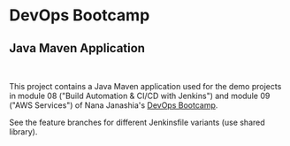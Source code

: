 # DevOps Bootcamp
## Java Maven Application
<br />

This project contains a Java Maven application used for the demo projects in module 08 ("Build Automation & CI/CD with Jenkins") and module 09 ("AWS Services") of Nana Janashia's [DevOps Bootcamp](https://www.techworld-with-nana.com/devops-bootcamp).

See the feature branches for different Jenkinsfile variants (use shared library).
